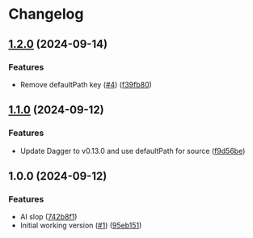 # Changelog

## [1.2.0](https://github.com/staticaland/dagger-cog/compare/v1.1.0...v1.2.0) (2024-09-14)


### Features

* Remove defaultPath key ([#4](https://github.com/staticaland/dagger-cog/issues/4)) ([f39fb80](https://github.com/staticaland/dagger-cog/commit/f39fb8079b32e8329877a830e116fe6df5f2a5c7))

## [1.1.0](https://github.com/staticaland/dagger-cog/compare/v1.0.0...v1.1.0) (2024-09-12)


### Features

* Update Dagger to v0.13.0 and use defaultPath for source ([f9d56be](https://github.com/staticaland/dagger-cog/commit/f9d56be0413ec554af8d60e5f11ab59b4c3f9a48))

## 1.0.0 (2024-09-12)


### Features

* AI slop ([742b8f1](https://github.com/staticaland/dagger-cog/commit/742b8f1965c6af92f3ea8d402ee250aac5a43686))
* Initial working version ([#1](https://github.com/staticaland/dagger-cog/issues/1)) ([95eb151](https://github.com/staticaland/dagger-cog/commit/95eb1517fc643ed6b1d04a22ecfaafbee87f8a1e))
